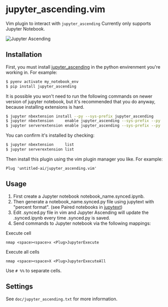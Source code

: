 # jupyter_ascending.vim

Vim plugin to interact with `jupyter_ascending`
Currently only supports Jupyter Notebook.

![Jupyter Ascending](./media/simple_jupyter_ascending.gif)


## Installation

First, you must install [jupyter_ascending](https://github.com/quantum-booty/jupyter_ascending) in the python envirenment you're working in. For example:
```bash
$ pyenv activate my_notebook_env
$ pip install jupyter_ascending
```

It is possible you won't need to run the following commands on newer version of jupyter notebook, but it's recommended that you do anyway, because installing extensions is hard.
```bash
$ jupyter nbextension install --py --sys-prefix jupyter_ascending
$ jupyter nbextension     enable jupyter_ascending --sys-prefix --py
$ jupyter serverextension enable jupyter_ascending --sys-prefix --py
```

You can confirm it's installed by checking:
```bash
$ jupyter nbextension     list
$ jupyter serverextension list
```

Then install this plugin using the vim plugin manager you like. For example:

```
Plug 'untitled-ai/jupyter_ascending.vim'
```

## Usage
1) First create a Jupyter notebook notebook_name.synced.ipynb.
2) Then generate a notebook_name.synced.py file using jupytext with "percent format". (see Paired notebooks in [jupytext](https://github.com/mwouts/jupytext))
3) Edit .synced.py file in vim and Jupyter Ascending will update the .synced.ipynb every time .synced.py is saved. 
4) Send commands to Jupyter notebook via the following mappings:

Execute cell
```vim
nmap <space><space>x <Plug>JupyterExecute
```

Execute all cells
```vim
nmap <space><space>X <Plug>JupyterExecuteAll
```

Use `# %%` to separate cells.


## Settings
See `doc/jupyter_ascending.txt` for more information.
